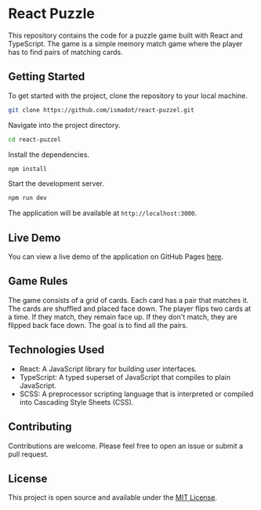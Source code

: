 # React Puzzle

This repository contains the code for a puzzle game built with React and TypeScript. The game is a simple memory match game where the player has to find pairs of matching cards.

## Getting Started

To get started with the project, clone the repository to your local machine.

```bash
git clone https://github.com/ismadot/react-puzzel.git
```

Navigate into the project directory.

```bash
cd react-puzzel
```

Install the dependencies.

```bash
npm install
```

Start the development server.

```bash
npm run dev
```

The application will be available at `http://localhost:3000`.

## Live Demo

You can view a live demo of the application on GitHub Pages [here](https://ismadot.github.io/react-puzzel/).

## Game Rules

The game consists of a grid of cards. Each card has a pair that matches it. The cards are shuffled and placed face down. The player flips two cards at a time. If they match, they remain face up. If they don't match, they are flipped back face down. The goal is to find all the pairs.

## Technologies Used

- React: A JavaScript library for building user interfaces.
- TypeScript: A typed superset of JavaScript that compiles to plain JavaScript.
- SCSS: A preprocessor scripting language that is interpreted or compiled into Cascading Style Sheets (CSS).

## Contributing

Contributions are welcome. Please feel free to open an issue or submit a pull request.

## License

This project is open source and available under the [MIT License](LICENSE).
